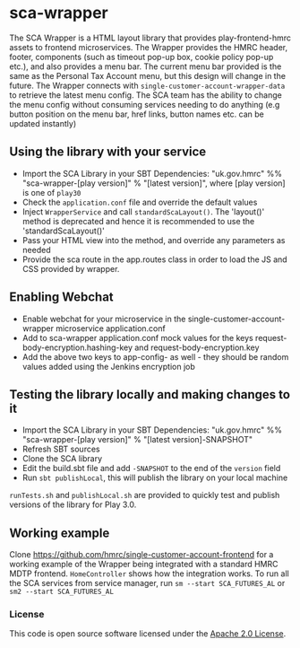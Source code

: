 
# sca-wrapper

The SCA Wrapper is a HTML layout library that provides play-frontend-hmrc assets to frontend microservices.
The Wrapper provides the HMRC header, footer, components (such as timeout pop-up box, cookie policy pop-up etc.), 
and also provides a menu bar. The current menu bar provided is the same as the Personal Tax Account menu, but this 
design will change in the future. The Wrapper connects with `single-customer-account-wrapper-data` to retrieve the 
latest menu config. The SCA team has the ability to change the menu config without consuming services needing to do 
anything (e.g button position on the menu bar, href links, button names etc. can be updated instantly)

## Using the library with your service

- Import the SCA Library in your SBT Dependencies: "uk.gov.hmrc" %% "sca-wrapper-[play version]" % "[latest version]", where [play version] is one of `play30`
- Check the `application.conf` file and override the default values
- Inject `WrapperService` and call `standardScaLayout()`. The 'layout()' method is deprecated and hence it is recommended to use the 'standardScaLayout()'
- Pass your HTML view into the method, and override any parameters as needed
- Provide the sca route in the app.routes class in order to load the JS and CSS provided by wrapper.

## Enabling Webchat

- Enable webchat for your microservice in the single-customer-account-wrapper microservice application.conf
- Add to sca-wrapper application.conf mock values for the keys request-body-encryption.hashing-key and request-body-encryption.key
- Add the above two keys to app-config-<env> as well - they should be random values added using the Jenkins encryption job

## Testing the library locally and making changes to it

- Import the SCA Library in your SBT Dependencies: "uk.gov.hmrc" %% "sca-wrapper-[play version]" % "[latest version]-SNAPSHOT"
- Refresh SBT sources
- Clone the SCA library
- Edit the build.sbt file and add `-SNAPSHOT` to the end of the `version` field
- Run `sbt publishLocal`, this will publish the library on your local machine

`runTests.sh` and `publishLocal.sh` are provided to quickly test and publish versions of the library for Play 3.0.

## Working example

Clone https://github.com/hmrc/single-customer-account-frontend for a working example of the Wrapper being integrated with a standard HMRC MDTP frontend. `HomeController`
shows how the integration works.
To run all the SCA services from service manager, run `sm --start SCA_FUTURES_AL` or `sm2 --start SCA_FUTURES_AL`

### License

This code is open source software licensed under the [Apache 2.0 License]("http://www.apache.org/licenses/LICENSE-2.0.html").